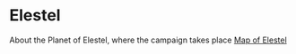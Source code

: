 <!-- TITLE: Elestel -->
<!-- SUBTITLE: A quick summary of Elestel -->

# Elestel
About the Planet of Elestel, where the campaign takes place
[Map of Elestel](https://drive.google.com/file/d/1WeffvyFb3hq9hYSGaXTXND_nTgdsHuVk/view?usp=sharing)